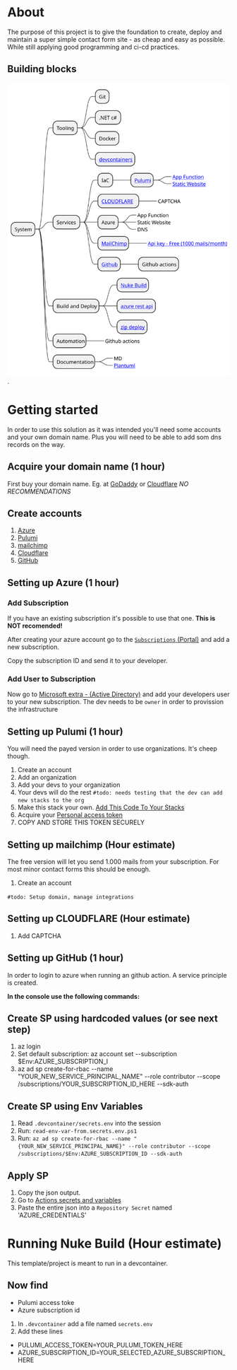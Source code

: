 
# About

The purpose of this project is to give the foundation to create, deploy and maintain a super simple contact form site - as cheap and easy as possible. While still applying good programming and ci-cd practices.

## Building blocks

![System overview](/Documentation/System%20overview.svg "mindmap").

# Getting started

In order to use this solution as it was intended you'll need some accounts and your own domain name. Plus you will need to be able to add som dns records on the way.

## Acquire your domain name (1 hour)

First buy your domain name. Eg. at [GoDaddy](https://dk.godaddy.com/domains) or [Cloudflare](https://dash.cloudflare.com/) *NO RECOMMENDATIONS*

## Create accounts

1. [Azure](https://portal.azure.com/)
2. [Pulumi](https://pulumi.com)
3. [mailchimp](https://mailchimp.com/)
4. [Cloudflare](https://dash.cloudflare.com/)
5. [GitHub](https://github.com/)

## Setting up Azure (1 hour)

### Add Subscription

If you have an existing subscription it's possible to use that one. **This is NOT recomended!**

After creating your azure account go to the [`Subscriptions` (Portal)](https://portal.azure.com/#view/Microsoft_Azure_Billing/SubscriptionsBladeV2) and add a new subscription.

Copy the subscription ID and send it to your developer.

### Add User to Subscription

Now go to [Microsoft extra - (Active Directory)](https://entra.microsoft.com) and add your developers user to your new subscription. The dev needs to be `owner` in order to provission the infrastructure

## Setting up Pulumi (1 hour)

You will need the payed version in order to use organizations. It's cheep though.

1. Create an account
2. Add an organization
3. Add your devs to your organization
4. Your devs will do the rest `#todo: needs testing that the dev can add new stacks to the org`
5. Make this stack your own. [Add This Code To Your Stacks](/IaC/_doc_Add-This-Code-To-Your-Stack.md)
6. Acquire your [Personal access token](https://app.pulumi.com/sukkergris/settings/tokens)
7. COPY AND STORE THIS TOKEN SECURELY

## Setting up mailchimp (Hour estimate)

The free version will let you send 1.000 mails from your subscription.
For most minor contact forms this should be enough.

1. Create an account

`#todo: Setup domain, manage integrations`

## Setting up CLOUDFLARE (Hour estimate)

 1. Add CAPTCHA

## Setting up GitHub (1 hour)

In order to login to azure when running an github action. A service principle is created.

**In the console use the following commands:**

## Create SP using hardcoded values (or see next step)

1. az login
2. Set default subscription: az account set --subscription $Env:AZURE_SUBSCRIPTION_I
3. az ad sp create-for-rbac --name "YOUR_NEW_SERVICE_PRINCIPAL_NAME" --role contributor --scope /subscriptions/YOUR_SUBSCRIPTION_ID_HERE --sdk-auth

## Create SP using Env Variables

1. Read `.devcontainer/secrets.env` into the session
2. Run: `read-env-var-from.secrets.env.ps1`
3. Run: `az ad sp create-for-rbac --name "{YOUR_NEW_SERVICE_PRINCIPAL_NAME}" --role contributor --scope /subscriptions/$Env:AZURE_SUBSCRIPTION_ID --sdk-auth`

## Apply SP

1. Copy the json output.
2. Go to [Actions secrets and variables](https://github.com/sukkergris/job-application/settings/secrets/actions)
3. Paste the entire json into a `Repository Secret` named 'AZURE_CREDENTIALS'

# Running Nuke Build (Hour estimate)

This template/project is meant to run in a devcontainer.

## Now find

* Pulumi access toke
* Azure subscription id

1. In `.devcontainer` add a file named `secrets.env`
2. Add these lines

* PULUMI_ACCESS_TOKEN=YOUR_PULUMI_TOKEN_HERE
* AZURE_SUBSCRIPTION_ID=YOUR_SELECTED_AZURE_SUBSCRIPTION_HERE
